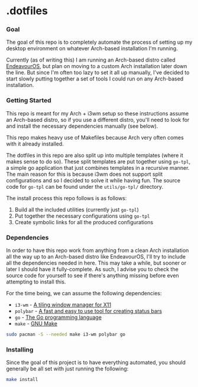 # .dotfiles

### Goal
The goal of this repo is to completely automate the process of setting up my desktop environment on whatever Arch-based installation I'm running.

Currently (as of writing this) I am running an Arch-based distro called [EndeavourOS](https://endeavouros.com/), but plan on moving to a custom Arch installation later down the line.
But since I'm often too lazy to set it all up manually, I've decided to start slowly putting together a set of tools I could run on any Arch-based installation.

### Getting Started
This repo is meant for my Arch + i3wm setup so these instructions assume an Arch-based distro,
so if you use a different distro, you'll need to look for and install the necessary dependencies manually (see below).

This repo makes heavy use of Makefiles because Arch very often comes with it already installed.

The dotfiles in this repo are also split up into multiple templates (where it makes sense to do so).
These split templates are put together using `go-tpl`, a simple go application that just combines templates in a recursive manner.
The main reason for this is because i3wm does not support split configurations and so I decided to solve it while having fun.
The source code for `go-tpl` can be found under the `utils/go-tpl/` directory.

The install process this repo follows is as follows:
1. Build all the included utilities (currently just `go-tpl`)
2. Put together the necessary configurations using `go-tpl`
3. Create symbolic links for all the produced configurations

### Dependencies
In order to have this repo work from anything from a clean Arch installation all the way up to an Arch-based distro like EndeavourOS,
I'll try to include all the dependencies needed in here. This may take a while, but sooner or later I should have it fully-complete.
As such, I advise you to check the source code for yourself to see if there's anything missing before even attempting to install this.

For the time being, we can assume the following dependencies:
- `i3-wm` - [A tiling window manager for X11](https://i3wm.org/)
- `polybar` - [A fast and easy to use tool for creating status bars](https://polybar.github.io/)
- `go` - [The Go programming language](https://go.dev/)
- `make` - [GNU Make](https://www.gnu.org/software/make/)

```bash
sudo pacman -S --needed make i3-wm polybar go
```

### Installing
Since the goal of this project is to have everything automated, you should generally be all set with just running the following:
```bash
make install
```

